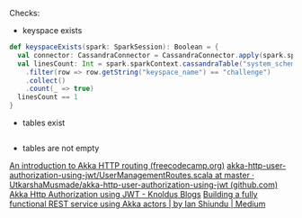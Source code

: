 Checks:
- keyspace exists
```scala
def keyspaceExists(spark: SparkSession): Boolean = {  
  val connector: CassandraConnector = CassandraConnector.apply(spark.sparkContext)  
  val linesCount: Int = spark.sparkContext.cassandraTable("system_schema", "keyspaces")  
    .filter(row => row.getString("keyspace_name") == "challenge")  
    .collect()  
    .count(_ => true)  
  linesCount == 1  
}
```
- tables exist
```

```
- tables are not empty

[An introduction to Akka HTTP routing (freecodecamp.org)](https://www.freecodecamp.org/news/an-introduction-to-akka-http-routing-697b00399cad/)
[akka-http-user-authorization-using-jwt/UserManagementRoutes.scala at master · UtkarshaMusmade/akka-http-user-authorization-using-jwt (github.com)](https://github.com/UtkarshaMusmade/akka-http-user-authorization-using-jwt/blob/master/src/main/scala/routes/UserManagementRoutes.scala)
[Akka Http Authorization using JWT - Knoldus Blogs](https://blog.knoldus.com/authorization-using-jwt/)
[Building a fully functional REST service using Akka actors | by Ian Shiundu | Medium](https://medium.com/@ian.shiundu/building-a-fully-functional-rest-service-using-akka-actors-8b5c12978380)
